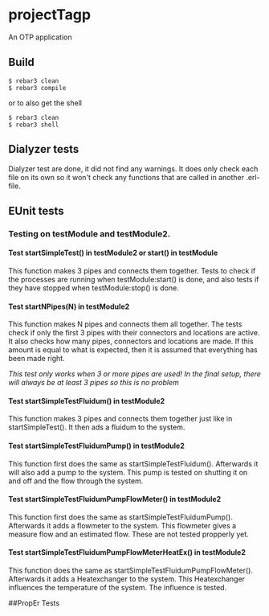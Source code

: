 projectTagp
=====

An OTP application

Build
-----

    $ rebar3 clean
    $ rebar3 compile

or to also get the shell

    $ rebar3 clean
    $ rebar3 shell

## Dialyzer tests
Dialyzer test are done, it did not find any warnings. It does only check each file on its own so it won't check any functions that are called in another .erl-file.

## EUnit tests
### Testing on testModule and testModule2. 
#### Test startSimpleTest() in testModule2 or start() in testModule
This function makes 3 pipes and connects them together.
Tests to check if the processes are running when testModule:start() is done, and also tests if they have stopped when testModule:stop() is done.

#### Test startNPipes(N) in testModule2
This function makes N pipes and connects them all together.
The tests check if only the first 3 pipes with their connectors and locations are active.
It also checks how many pipes, connectors and locations are made.
If this amount is equal to what is expected, then it is assumed that everything has been made right.

*This test only works when 3 or more pipes are used! In the final setup, there will always be at least 3 pipes so this is no problem*

#### Test startSimpleTestFluidum() in testModule2
This function makes 3 pipes and connects them together just like in startSimpleTest().
It then ads a fluidum to the system.

#### Test startSimpleTestFluidumPump() in testModule2
This function first does the same as startSimpleTestFluidum().
Afterwards it will also add a pump to the system.
This pump is tested on shutting it on and off and the flow through the system.

#### Test startSimpleTestFluidumPumpFlowMeter() in testModule2
This function first does the same as startSimpleTestFluidumPump().
Afterwards it adds a flowmeter to the system.
This flowmeter gives a measure flow and an estimated flow. These are not tested propperly yet.

#### Test startSimpleTestFluidumPumpFlowMeterHeatEx() in testModule2
This function does the same as startSimpleTestFluidumPumpFlowMeter().
Afterwards it adds a Heatexchanger to the system.
This Heatexchanger influences the temperature of the system.
The influence is tested.

##PropEr Tests
